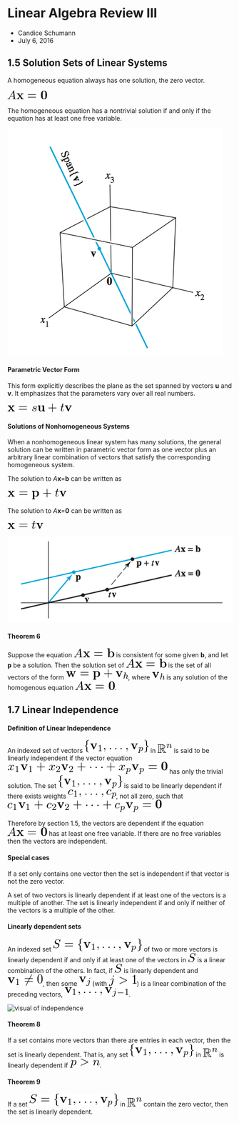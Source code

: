 Linear Algebra Review III
=======================

- Candice Schumann
- July 6, 2016

## 1.5 Solution Sets of Linear Systems

A homogeneous equation always has one solution, the zero vector.

![homogeneous equation](img/homogeneous.png)

The homogeneous equation has a nontrivial solution if and only if the equation has at least one free variable.

![geometric example](img/geometric_homogeneous.png)

#### Parametric Vector Form

This form explicitly describes the plane as the set spanned by vectors **u** and **v**. It emphasizes that the parameters vary over all real numbers.

![parametric vector form](img/parametric.png)

#### Solutions of Nonhomogeneous Systems

When a nonhomogeneous linear system has many solutions, the general solution can be written in parametric vector form as one vector plus an arbitrary linear combination of vectors that satisfy the corresponding homogeneous system.

The solution to *A***x**=**b** can be written as

![solution to Ax=b](img/solution1.png)

The solution to *A***x**=**0** can be written as

![Solution to Ax=0](img/solution2.png)

![Geometric example](img/geometric_parallel.png)

#### Theorem 6

Suppose the equation ![Nonhomogeneous](img/nonhomogeneous.png) is consistent for some given **b**, and let **p** be a solution. Then the solution set of ![Nonhomogeneous](img/nonhomogeneous.png) is the set of all vectors of the form ![Solution to nonhoogeneous](img/nonhomo_solution.png), where ![v_h](img/v_h.png) is any solution of the homogenous equation ![homogeneous](img/homogeneous.png).

## 1.7 Linear Independence

#### Definition of Linear Independence

An indexed set of vectors ![{v_1,...,v_p}](img/vectors.png) in ![R^n](img/reals.png) is said to be linearly independent if the vector equation 
![x_1v_1+x_2v_2+...+x_pv_p=0](img/independent.png)
has only the trivial solution. The set ![{v_1,...,v_p}](img/vectors.png) is said to be linearly dependent if there exists weights ![c_1,...,c_p](img/weights.png), not all zero, such that
![c_1v_1+c_2v_2+...+c_pv_p=0](img/dependent.png)


Therefore by section 1.5, the vectors are dependent if the equation ![Ax=0](img/homogeneous.png) has at least one free variable. If there are no free variables then the vectors are independent.

#### Special cases

If a set only contains one vector then the set is independent if that vector is not the zero vector.

A set of two vectors is linearly dependent if at least one of the vectors is a multiple of another. The set is linearly independent if and only if neither of the vectors is a multiple of the other.

#### Linearly dependent sets

An indexed set ![S={v_1,...v_p}](img/indexed_set.png) of two or more vectors is linearly dependent if and only if at least one of the vectors in ![S](img/s.png) is a linear combination of the others. In fact, if ![S](img/s.png) is linearly dependent and ![v_1<>0](img/v1_neq_0.png), then some ![v_j](img/v_j.png) (with ![j>1](img/j.png)) is a linear combination of the preceding vectors, ![v_1,...,v_j-1](img/preceding_vectors.png).

![visual of independence](http://www.mathsisfun.com/algebra/images/system-linear-types.gif)

#### Theorem 8

If a set contains more vectors than there are entries in each vector, then the set is linearly dependent. That is, any set ![{v_1,...,v_p}](img/vectors.png) in ![R^n](img/reals.png) is linearly dependent if ![p>n](img/p_n.png).

#### Theorem 9

If a set ![S={v_1,...v_p}](img/indexed_set.png) in ![R^n](img/reals.png) contain the zero vector, then the set is linearly dependent.
